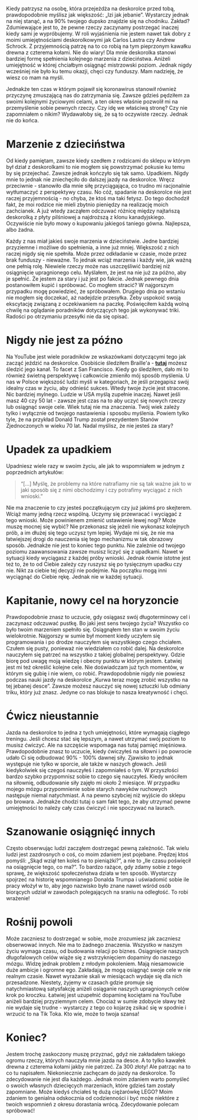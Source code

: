 Kiedy patrzysz na osobę, która przejeżdża na deskorolce przed tobą, prawdopodobnie myślisz jak większość: „Izi jak jebanie”. Wystarczy jednak na niej stanąć, a na 90% twojego dupsko znajdzie się na chodniku. Zakład? Zdumiewające jest to, że pewne rzeczy zaczynamy postrzegać inaczej kiedy sami je wypróbujemy. W roli wyjaśnienia nie jestem nawet tak dobry z moimi umiejętnościami deskorolkowymi jak Carlos Lastra czy Andrew Schrock. Z przyjemnością patrzę na to co robią na tym pieprzonym kawałku drewna z czterema kołami. Nie do wiary! Dla mnie deskorolka stanowi bardziej formę spełnienia kolejnego marzenia z dzieciństwa. Aniżeli umiejętność w której chciałbym osiągnąć mistrzowski poziom. Jednak nigdy wcześniej nie było ku temu okazji, chęci czy funduszy. Mam nadzieję, że wiesz co mam na myśli.

Jednakże ten czas w którym pojawił się koronawirus stanowił również przyczynę zmuszającą nas do zatrzymania się. Zawsze gdzieś pędziłem za swoimi kolejnymi życiowymi celami, a ten okres właśnie pozwolił mi na przemyślenie sobie pewnych rzeczy. Czy idę we właściwą stronę? Czy nie zapomniałem o nikim? Wydawałoby się, że są to oczywiste rzeczy. Jednak nie do końca.

# **Marzenie z dzieciństwa**

Od kiedy pamiętam, zawsze kiedy szedłem z rodzicami do sklepu w którym był dział z deskorolkami to nie mogłem się powstrzymać pokusie ku temu by się przejechać. Zawsze jednak kończyło się tak samo. Upadkiem. Nigdy mnie to jednak nie zniechęciło do dalszej jazdy na deskorolce. Wręcz przeciwnie - stanowiło dla mnie siłę przyciągająca, co trudno mi racjonalnie wytłumaczyć z perspektywy czasu. No cóż, spadanie na deskorolce nie jest raczej przyjemnością - no chyba, że ​​ktoś ma taki fetysz. Do tego dochodził fakt, że moi rodzice nie mieli zbytnio pieniędzy na realizację moich zachcianek. A już wtedy zacząłem odczuwać różnicę między najtańszą deskorolką z płyty pilśniowej a najdroższą z klonu kanadyjskiego. Oczywiście nie było mowy o kupowaniu jakiegoś taniego gówna. Najlepsza, albo żadna.

Każdy z nas miał jakieś swoje marzenia w dzieciństwie. Jedne bardziej przyziemne i możliwe do spełnienia, a inne już mniej. Większość z nich raczej nigdy się nie spełniła. Może przez odkładanie w czasie, może przez brak funduszy - nieważne. To jednak wciąż marzenia i każdy wie, jak ważną one pełnią rolę. Niewiele rzeczy może nas uszczęśliwić bardziej niż osiągnięcie upragnionego celu. Myślałem, że jest na nie już za późno, aby je spełnić. Że jestem za stary i już jest po fakcie. Jednak pewnego dnia postanowiłem kupić i spróbować. Co mogłem stracić? W najgorszym przypadku mogę powiedzieć, że spróbowałem. Drugiego dnia po wstaniu nie mogłem się doczekać, aż nadejdzie przesyłka. Żeby uspokoić swoją ekscytację związaną z oczekiwaniem na paczkę. Poświęciłem każdą wolną chwilę na oglądanie poradników dotyczących tego jak wykonywać triki. Radości po otrzymaniu przesyłki nie da się opisać.

# **Nigdy nie jest za późno**

Na YouTube jest wiele poradników ze wskazówkami dotyczącymi tego jak zacząć jeździć na deskorolce. Osobiście śledziłem Braille'a - **[tutaj](https://www.youtube.com/c/brailleskateboarding/videos)** możesz śledzić jego kanał. To facet z San Francisco. Kiedy go śledziłem, dało mi to również świetną perspektywę i całkowicie zmieniło mój sposób myślenia. U nas w Polsce większość ludzi myśli w kategoriach, że jeśli przegapisz swój idealny czas w życiu, aby odnieść sukces. Wtedy twoje życie jest stracone. Nic bardziej mylnego. Ludzie w USA myślą zupełnie inaczej. Nawet jeśli masz 40 czy 50 lat - zawsze jest czas na to aby uczyć się nowych rzeczy lub osiągnąć swoje cele. Wiek tutaj nie ma znaczenia. Twój wiek zależy tylko i wyłącznie od twojego nastawienia i sposobu myślenia. Powiem tylko tyle, że na przykład Donald Trump został prezydentem Stanów Zjednoczonych w wieku 70 lat. Nadal myślisz, że nie jesteś za stary?

# **Upadek za upadkiem**

Upadniesz wiele razy w swoim życiu, ale jak to wspomniałem w jednym z poprzednich artykułów:

> “[...] Myślę, że problemy na które natrafiamy nie są tak ważne jak to w jaki sposób się z nimi obchodzimy i czy potrafimy wyciągać z nich wnioski.”

Nie ma znaczenie to czy jesteś początkującym czy już jakimś pro skejterem. Wciąż mamy jedną rzecz wspólną. Uczymy się przewracać i wyciągać z tego wnioski. Może powinienem zmienić ustawienie lewej nogi? Może muszę mocnej się wybić? Nie przekonasz się jeżeli nie wykonasz kolejnych prób, a im dłużej się tego uczysz tym lepiej. Wydaje mi się, że nie ma łatwiejszej drogi do nauczenia się tego mechanizmu w tak obrazowy sposób. Jednakże nie jest to koniec tego punktu. Nie zależnie od twojego poziomu zaawansowania zawsze musisz liczyć się z upadkami. Nawet w sytuacji kiedy wyciągasz z każdej próby wnioski. Jednak równie istotne jest też to, że to od Ciebie zależy czy ruszysz się po tysięcznym upadku czy nie. Nikt za ciebie tej decyzji nie podejmie. Na początku mogą inni wyciągnąć do Ciebie rękę. Jednak nie w każdej sytuacji.

# **Kapitanie, nowy cel na horyzoncie**

Prawdopodobnie znasz to uczucie, gdy osiągasz swój długoterminowy cel i zaczynasz odczuwać pustkę. Bo jaki jest sens twojego życia? Wszystko co było twoim marzeniem spełniło się. Osiągnąłem ten stan w swoim życiu wielokrotnie. Najgorszy w sumie był moment kiedy uczyłem się programowania i po drodze nauczyłem się wszystkiego czego chciałem. Czułem się pusty, ponieważ nie wiedziałem co robić dalej. Na deskorolce nauczyłem się patrzeć na wszystko z takiej globalnej perspektywy. Gdzie biorę pod uwagę moją wiedzę i obecny punktu w którym jestem. Łatwiej jest mi też określić kolejne cele. Nie doświadczam już tych momentów, w którym się gubię i nie wiem, co robić. Prawdopodobnie nigdy nie powiesz podczas nauki jazdy na deskorolce „Kurwa teraz mogę zrobić wszystko na tej jebanej desce”. Zawsze możesz nauczyć się nowej sztuczki lub odmiany triku, który już znasz. Jedyne co nas blokuje to nasza kreatywność i chęci.

# **Ćwicz nieustannie**

Jazda na deskorolce to jedna z tych umiejętności, które wymagają ciągłego treningu. Jeśli chcesz stać się lepszym, a nawet utrzymać swój poziom to musisz ćwiczyć. Ale na szczęście wspomaga nas tutaj pamięć mięśniowa. Prawdopodobnie znasz to uczucie, kiedy ćwiczyłeś na siłowni i po powrocie udało Ci się odbudować 90% - 100% dawnej siły. Zjawisko to jednak występuje nie tylko w sporcie, ale także w naszych głowach. Jeśli kiedykolwiek się czegoś nauczyłeś i zapomniałeś o tym. W przyszłości bardzo szybko przypomnisz sobie to czego się nauczyłeś. Kiedy wróciłem na siłownię, odbudowanie siły zajęło mi około 2 miesiące. W przypadku mojego mózgu przypomnienie sobie starych nawyków ruchowych następuje niemal natychmiast. A na pewno szybciej niż wyjście do sklepu po browara. Jednakże chodzi tutaj o sam fakt tego, że aby utrzymać pewne umiejętności to należy cały czas ćwiczyć i nie spoczywać na laurach.

# **Szanowanie osiągnięć innych**

Często obserwując ludzi zacząłem dostrzegać pewną zależność. Tak wielu ludzi jest zazdrosnych o coś, co moim zdaniem jest pojebane. Prędzej ktoś pomyśli: „Skąd wziął ten koleś na to pieniążki?”, a nie to „Ile czasu poświęcił na osiągnięcie tego, co ma?”. To bardzo rażące, gdy zdamy sobie z tego sprawę, że większość społeczeństwa działa w ten sposób. Wystarczy spojrzeć na historię wspomnianego Donalda Trumpa i uświadomić sobie ile pracy włożył w to, aby jego nazwisko było znane nawet wśród osób biorących udział w zawodach polegających na sraniu na odległość. To robi wrażenie!

# **Rośnij powoli**

Może zaczniesz to dostrzegać w sobie, może zrozumiesz jak zaczniesz obserwować innych. Nie ma to żadnego znaczenia. Wszystko w naszym życiu wymaga czasu, od budowania relacji po biznes. Osiągnięcie naszych długofalowych celów wiąże się z wstrzyknięciem dopaminy do naszego mózgu. Widzę jednak problem z młodym pokoleniem. Mają niesamowicie duże ambicje i ogromne ego. Zakładają, że mogą osiągnąć swoje cele w nie realnym czasie. Nawet wyrażanie skali w miesiącach wydaje się dla nich przesadzone. Niestety, żyjemy w czasach gdzie promuje się natychmiastową satysfakcję aniżeli osiąganie naszych upragnionych celów krok po kroczku. Łatwiej jest uzupełnić dopaminę kociętami na YouTube aniżeli bardziej przyziemnym celem. Chociaż w sumie zdobycie sławy też nie wydaje się trudne - wystarczy z tego co kojarzę zsikać się w spodnie i wrzucić to na Tik Toka. Kto wie, może to twoja szansa!

# **Koniec?**

Jestem trochę zaskoczony muszę przyznać, gdyż nie zakładałem takiego ogromu rzeczy, których nauczyła mnie jazda na desce. A to tylko kawałek drewna z czterema kołami jakby nie patrzeć. Za 300 złoty! Ale patrząc na to co tu napisałem. Niekoniecznie zachęcam do jazdy na deskorolce. To zdecydowanie nie jest dla każdego. Jednak moim zdaniem warto pomyśleć o swoich własnych dziecięcych marzeniach, które gdzieś tam zostały zapomniane. Może kiedyś chciałeś tę dużą ciężarówkę LEGO? Moim zdaniem to genialna odskocznia od codzienności i być może niektóre z twoich wspomnień z okresu dorastania wrócą. Zdecydowanie polecam spróbować!